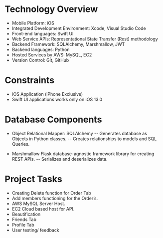 # Technology Overview
- Mobile Platform: iOS
- Integrated Development Environment: Xcode, Visual Studio Code
- Front-end languages: Swift UI
- Web Service APIs: Representational State Transfer (Rest) methodology
- Backend Framework: SQLAlchemy, Marshmallow,  JWT
- Backend languages: Python
- Hosted Services by AWS: MySQL, EC2
- Version Control: Git, GitHub

# Constraints
- iOS Application (iPhone Exclusive)
- Swift UI applications works only on iOS 13.0

# Database Components
- Object Relational Mapper: SQLAlchemy
-- Generates database as Objects in Python classes.
-- Creates relationships to models and SQL Queries.

- Marshmallow Flask  database-agnostic framework library for creating REST APIs.
-- Serializes and deserializes data.

# Project Tasks
- Creating Delete function for Order Tab
- Add members functioning for the Order’s.
- AWS MySQL Server Host.
- EC2 Cloud based host for API.
- Beautification
- Friends Tab 
- Profile Tab
- User testing/ feedback

